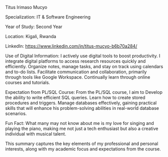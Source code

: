 Titus Irimaso Mucyo

Specialization: IT & Software Engineering

Year of Study: Second Year

Location: Kigali, Rwanda

LinkedIn: https://www.linkedin.com/in/titus-mucyo-b6b70a284/

Use of Digital Information:
I actively use digital tools to boost productivity. I integrate digital platforms to
access research resources quickly and efficiently.
Organize notes, manage tasks, and stay on track using calendars and to-do lists.
Facilitate communication and collaboration, primarily through tools like Google Workspace.
Continually learn through online courses and tutorials.

Expectation from PL/SQL Course:
From the PL/SQL course, I aim to
Develop the ability to write efficient SQL queries.
Learn how to create stored procedures and triggers.
Manage databases effectively, gaining practical skills that will enhance his problem-solving abilities in real-world database scenarios.

Fun Fact:
What many may not know about me is my love for singing and playing the piano, making me not just a tech enthusiast but also a creative individual with musical talent.

This summary captures the key elements of my professional and personal interests, along with my academic focus and expectations from the course.






